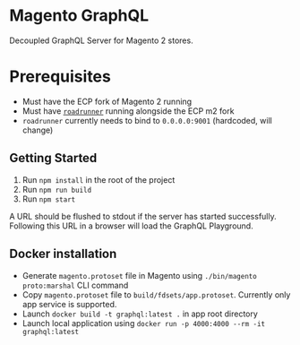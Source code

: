 # Magento GraphQL

Decoupled GraphQL Server for Magento 2 stores.

# Prerequisites

-   Must have the ECP fork of Magento 2 running
-   Must have [`roadrunner`](https://github.com/spiral/roadrunner) running alongside the ECP m2 fork
-   `roadrunner` currently needs to bind to `0.0.0.0:9001` (hardcoded, will change)

## Getting Started

1. Run `npm install` in the root of the project
2. Run `npm run build`
3. Run `npm start`

A URL should be flushed to stdout if the server has started successfully. Following this URL in a browser will load the GraphQL Playground.


## Docker installation
* Generate `magento.protoset` file in Magento using `./bin/magento proto:marshal` CLI command
* Copy `magento.protoset` file to `build/fdsets/app.protoset`. Currently only app service is supported.
* Launch `docker build -t graphql:latest .` in app root directory
* Launch local application using `docker run -p 4000:4000 --rm -it graphql:latest`